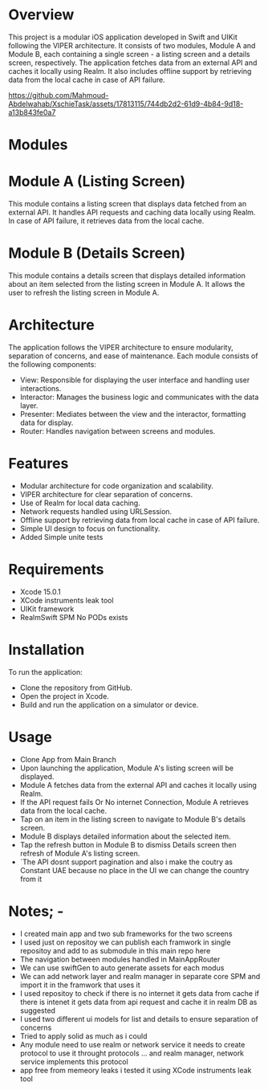 # Overview
This project is a modular iOS application developed in Swift and UIKit following the VIPER architecture. It consists of two modules, Module A and Module B, each containing a single screen - a listing screen and a details screen, respectively. The application fetches data from an external API and caches it locally using Realm. It also includes offline support by retrieving data from the local cache in case of API failure.


https://github.com/Mahmoud-Abdelwahab/XschieTask/assets/17813115/744db2d2-61d9-4b84-9d18-a13b843fe0a7


# Modules
# Module A (Listing Screen)
This module contains a listing screen that displays data fetched from an external API. It handles API requests and caching data locally using Realm. In case of API failure, it retrieves data from the local cache.

# Module B (Details Screen)
This module contains a details screen that displays detailed information about an item selected from the listing screen in Module A. It allows the user to refresh the listing screen in Module A.

# Architecture
The application follows the VIPER architecture to ensure modularity, separation of concerns, and ease of maintenance. Each module consists of the following components:

- View: Responsible for displaying the user interface and handling user interactions.
- Interactor: Manages the business logic and communicates with the data layer.
- Presenter: Mediates between the view and the interactor, formatting data for display.
- Router: Handles navigation between screens and modules.

# Features
- Modular architecture for code organization and scalability.
- VIPER architecture for clear separation of concerns.
- Use of Realm for local data caching.
- Network requests handled using URLSession.
- Offline support by retrieving data from local cache in case of API failure.
- Simple UI design to focus on functionality.
- Added Simple unite tests

# Requirements
- Xcode 15.0.1
- XCode instruments leak tool
- UIKit framework
- RealmSwift SPM No PODs exists

# Installation
To run the application:

- Clone the repository from GitHub.
- Open the project in Xcode.
- Build and run the application on a simulator or device.

# Usage
- Clone App from Main Branch
- Upon launching the application, Module A's listing screen will be displayed.
- Module A fetches data from the external API and caches it locally using Realm.
- If the API request fails Or No internet Connection, Module A retrieves data from the local cache.
- Tap on an item in the listing screen to navigate to Module B's details screen.
- Module B displays detailed information about the selected item.
- Tap the refresh button in Module B to dismiss Details screen then refresh of Module A's listing screen.
- `The API dosnt support pagination and also i make the coutry as Constant UAE because no place in the UI we can change the country from it
  
# Notes; - 
- I created main app and two sub frameworks for the two screens 
- I used just on repositoy we can publish each framwork in single repositoy and add to as submodule in this main repo here
- The navigation between modules handled in MainAppRouter
- We can use swiftGen to auto generate assets for each modus 
- We can  add network layer  and realm manager in separate core SPM and import it in the framwork that uses it  
- I used repositoy to check if there is no internet it gets data from cache if there is intenet it gets data from api request and cache it in realm DB as suggested 
- I used two different  ui models  for list and details to ensure separation of concerns 
- Tried to apply solid  as much as i could 
- Any module need to use realm or network service it needs to create protocol to use it throught protocols ... and realm manager, network service implements this protocol 
- app free from memeory leaks i tested it using XCode instruments leak tool
